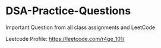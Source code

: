 ﻿# DSA-Practice-Questions
 
Important Question from all class assignments and LeetCode

Leetcode Profile: https://leetcode.com/r4ge_101/
